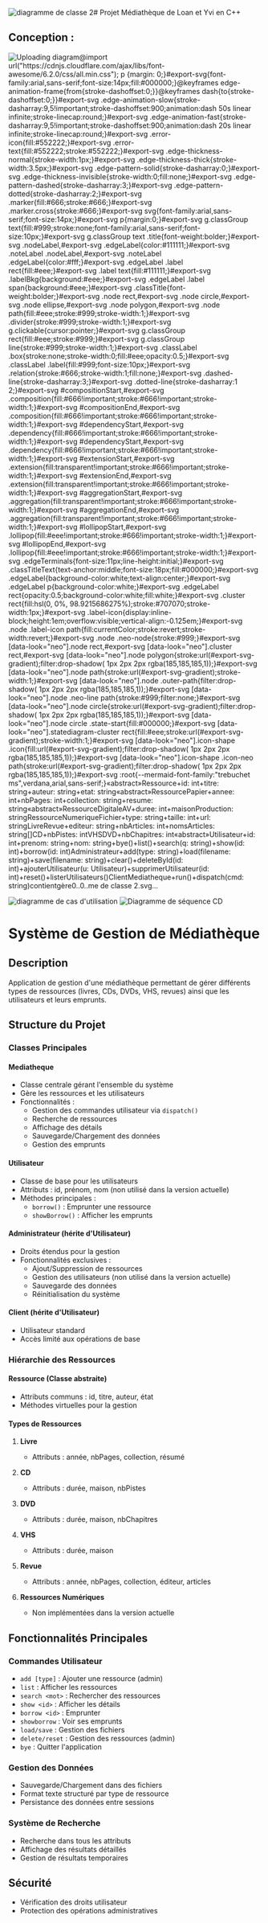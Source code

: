![diagramme de classe 2](https://github.com/user-attachments/assets/90f7888a-d4f0-4d34-b63d-025ed4455b38)# Projet Médiathèque de Loan et Yvi en C++

## Conception :

![Uploading diagram<svg id="export-svg" width="100%" xmlns="http://www.w3.org/2000/svg" class="classDiagram" style="max-width: 1241.5px;" viewBox="4 4 1241.5 1079" role="graphics-document document" aria-roledescription="class"><style xmlns="http://www.w3.org/1999/xhtml">@import url("https://cdnjs.cloudflare.com/ajax/libs/font-awesome/6.2.0/css/all.min.css"); p {margin: 0;}</style><style>#export-svg{font-family:arial,sans-serif;font-size:14px;fill:#000000;}@keyframes edge-animation-frame{from{stroke-dashoffset:0;}}@keyframes dash{to{stroke-dashoffset:0;}}#export-svg .edge-animation-slow{stroke-dasharray:9,5!important;stroke-dashoffset:900;animation:dash 50s linear infinite;stroke-linecap:round;}#export-svg .edge-animation-fast{stroke-dasharray:9,5!important;stroke-dashoffset:900;animation:dash 20s linear infinite;stroke-linecap:round;}#export-svg .error-icon{fill:#552222;}#export-svg .error-text{fill:#552222;stroke:#552222;}#export-svg .edge-thickness-normal{stroke-width:1px;}#export-svg .edge-thickness-thick{stroke-width:3.5px;}#export-svg .edge-pattern-solid{stroke-dasharray:0;}#export-svg .edge-thickness-invisible{stroke-width:0;fill:none;}#export-svg .edge-pattern-dashed{stroke-dasharray:3;}#export-svg .edge-pattern-dotted{stroke-dasharray:2;}#export-svg .marker{fill:#666;stroke:#666;}#export-svg .marker.cross{stroke:#666;}#export-svg svg{font-family:arial,sans-serif;font-size:14px;}#export-svg p{margin:0;}#export-svg g.classGroup text{fill:#999;stroke:none;font-family:arial,sans-serif;font-size:10px;}#export-svg g.classGroup text .title{font-weight:bolder;}#export-svg .nodeLabel,#export-svg .edgeLabel{color:#111111;}#export-svg .noteLabel .nodeLabel,#export-svg .noteLabel .edgeLabel{color:#fff;}#export-svg .edgeLabel .label rect{fill:#eee;}#export-svg .label text{fill:#111111;}#export-svg .labelBkg{background:#eee;}#export-svg .edgeLabel .label span{background:#eee;}#export-svg .classTitle{font-weight:bolder;}#export-svg .node rect,#export-svg .node circle,#export-svg .node ellipse,#export-svg .node polygon,#export-svg .node path{fill:#eee;stroke:#999;stroke-width:1;}#export-svg .divider{stroke:#999;stroke-width:1;}#export-svg g.clickable{cursor:pointer;}#export-svg g.classGroup rect{fill:#eee;stroke:#999;}#export-svg g.classGroup line{stroke:#999;stroke-width:1;}#export-svg .classLabel .box{stroke:none;stroke-width:0;fill:#eee;opacity:0.5;}#export-svg .classLabel .label{fill:#999;font-size:10px;}#export-svg .relation{stroke:#666;stroke-width:1;fill:none;}#export-svg .dashed-line{stroke-dasharray:3;}#export-svg .dotted-line{stroke-dasharray:1 2;}#export-svg #compositionStart,#export-svg .composition{fill:#666!important;stroke:#666!important;stroke-width:1;}#export-svg #compositionEnd,#export-svg .composition{fill:#666!important;stroke:#666!important;stroke-width:1;}#export-svg #dependencyStart,#export-svg .dependency{fill:#666!important;stroke:#666!important;stroke-width:1;}#export-svg #dependencyStart,#export-svg .dependency{fill:#666!important;stroke:#666!important;stroke-width:1;}#export-svg #extensionStart,#export-svg .extension{fill:transparent!important;stroke:#666!important;stroke-width:1;}#export-svg #extensionEnd,#export-svg .extension{fill:transparent!important;stroke:#666!important;stroke-width:1;}#export-svg #aggregationStart,#export-svg .aggregation{fill:transparent!important;stroke:#666!important;stroke-width:1;}#export-svg #aggregationEnd,#export-svg .aggregation{fill:transparent!important;stroke:#666!important;stroke-width:1;}#export-svg #lollipopStart,#export-svg .lollipop{fill:#eee!important;stroke:#666!important;stroke-width:1;}#export-svg #lollipopEnd,#export-svg .lollipop{fill:#eee!important;stroke:#666!important;stroke-width:1;}#export-svg .edgeTerminals{font-size:11px;line-height:initial;}#export-svg .classTitleText{text-anchor:middle;font-size:18px;fill:#000000;}#export-svg .edgeLabel{background-color:white;text-align:center;}#export-svg .edgeLabel p{background-color:white;}#export-svg .edgeLabel rect{opacity:0.5;background-color:white;fill:white;}#export-svg .cluster rect{fill:hsl(0, 0%, 98.9215686275%);stroke:#707070;stroke-width:1px;}#export-svg .label-icon{display:inline-block;height:1em;overflow:visible;vertical-align:-0.125em;}#export-svg .node .label-icon path{fill:currentColor;stroke:revert;stroke-width:revert;}#export-svg .node .neo-node{stroke:#999;}#export-svg [data-look="neo"].node rect,#export-svg [data-look="neo"].cluster rect,#export-svg [data-look="neo"].node polygon{stroke:url(#export-svg-gradient);filter:drop-shadow( 1px 2px 2px rgba(185,185,185,1));}#export-svg [data-look="neo"].node path{stroke:url(#export-svg-gradient);stroke-width:1;}#export-svg [data-look="neo"].node .outer-path{filter:drop-shadow( 1px 2px 2px rgba(185,185,185,1));}#export-svg [data-look="neo"].node .neo-line path{stroke:#999;filter:none;}#export-svg [data-look="neo"].node circle{stroke:url(#export-svg-gradient);filter:drop-shadow( 1px 2px 2px rgba(185,185,185,1));}#export-svg [data-look="neo"].node circle .state-start{fill:#000000;}#export-svg [data-look="neo"].statediagram-cluster rect{fill:#eee;stroke:url(#export-svg-gradient);stroke-width:1;}#export-svg [data-look="neo"].icon-shape .icon{fill:url(#export-svg-gradient);filter:drop-shadow( 1px 2px 2px rgba(185,185,185,1));}#export-svg [data-look="neo"].icon-shape .icon-neo path{stroke:url(#export-svg-gradient);filter:drop-shadow( 1px 2px 2px rgba(185,185,185,1));}#export-svg :root{--mermaid-font-family:"trebuchet ms",verdana,arial,sans-serif;}</style><g><defs><marker id="export-svg_class-aggregationStart" class="marker aggregation class" refX="18" refY="7" markerWidth="190" markerHeight="240" orient="auto"><path d="M 18,7 L9,13 L1,7 L9,1 Z"/></marker></defs><defs><marker id="export-svg_class-aggregationEnd" class="marker aggregation class" refX="1" refY="7" markerWidth="20" markerHeight="28" orient="auto"><path d="M 18,7 L9,13 L1,7 L9,1 Z"/></marker></defs><defs><marker id="export-svg_class-aggregationStart-margin" class="marker aggregation class" refX="15" refY="7" markerWidth="190" markerHeight="240" orient="auto" markerUnits="userSpaceOnUse"><path d="M 18,7 L9,13 L1,7 L9,1 Z" style="stroke-width: 2;"/></marker></defs><defs><marker id="export-svg_class-aggregationEnd-margin" class="marker aggregation class" refX="1" refY="7" markerWidth="20" markerHeight="28" orient="auto" markerUnits="userSpaceOnUse"><path d="M 18,7 L9,13 L1,7 L9,1 Z" style="stroke-width: 2;"/></marker></defs><defs><marker id="export-svg_class-extensionStart" class="marker extension class" refX="17.5" refY="7" markerWidth="190" markerHeight="240" orient="auto" markerUnits="userSpaceOnUse"><path d="M 1,7 L18,13 V 1 Z"/></marker></defs><defs><marker id="export-svg_class-extensionEnd" class="marker extension class" refX="1" refY="7" markerWidth="20" markerHeight="28" orient="auto"><path d="M 1,1 V 13 L18,7 Z"/></marker></defs><marker id="export-svg_class-extensionStart-margin" class="marker extension class" refX="18" refY="7" markerWidth="20" markerHeight="28" orient="auto" markerUnits="userSpaceOnUse" viewBox="0 0 20 14"><polygon points="10,7 18,13 18,1" style="stroke-width: 2; stroke-dasharray: 0;"/></marker><defs><marker id="export-svg_class-extensionEnd-margin" class="marker extension class" refX="9" refY="7" markerWidth="20" markerHeight="28" orient="auto" markerUnits="userSpaceOnUse" viewBox="0 0 20 14"><polygon points="10,1 10,13 18,7" style="stroke-width: 2; stroke-dasharray: 0;"/></marker></defs><defs><marker id="export-svg_class-compositionStart" class="marker composition class" refX="18" refY="7" markerWidth="190" markerHeight="240" orient="auto"><path d="M 18,7 L9,13 L1,7 L9,1 Z"/></marker></defs><defs><marker id="export-svg_class-compositionEnd" class="marker composition class" refX="1" refY="7" markerWidth="20" markerHeight="28" orient="auto"><path d="M 18,7 L9,13 L1,7 L9,1 Z"/></marker></defs><defs><marker id="export-svg_class-compositionStart-margin" class="marker composition class" refX="15" refY="7" markerWidth="190" markerHeight="240" orient="auto" markerUnits="userSpaceOnUse"><path viewBox="0 0 15 15" d="M 18,7 L9,13 L1,7 L9,1 Z" style="stroke-width: 0;"/></marker></defs><defs><marker id="export-svg_class-compositionEnd-margin" class="marker composition class" refX="3.5" refY="7" markerWidth="20" markerHeight="28" orient="auto" markerUnits="userSpaceOnUse"><path d="M 18,7 L9,13 L1,7 L9,1 Z" style="stroke-width: 0;"/></marker></defs><defs><marker id="export-svg_class-dependencyStart" class="marker dependency class" refX="6" refY="7" markerWidth="190" markerHeight="240" orient="auto"><path d="M 5,7 L9,13 L1,7 L9,1 Z"/></marker></defs><defs><marker id="export-svg_class-dependencyEnd" class="marker dependency class" refX="13" refY="7" markerWidth="20" markerHeight="28" orient="auto"><path d="M 18,7 L9,13 L14,7 L9,1 Z"/></marker></defs><defs><marker id="export-svg_class-dependencyStart-margin" class="marker dependency class" refX="4" refY="7" markerWidth="190" markerHeight="240" orient="auto" markerUnits="userSpaceOnUse"><path d="M 5,7 L9,13 L1,7 L9,1 Z" style="stroke-width: 0;"/></marker></defs><defs><marker id="export-svg_class-dependencyEnd-margin" class="marker dependency class" refX="16" refY="7" markerWidth="20" markerHeight="28" orient="auto" markerUnits="userSpaceOnUse"><path d="M 18,7 L9,13 L14,7 L9,1 Z" style="stroke-width: 0;"/></marker></defs><defs><marker id="export-svg_class-lollipopStart" class="marker lollipop class" refX="13" refY="7" markerWidth="190" markerHeight="240" orient="auto"><circle fill="transparent" cx="7" cy="7" r="6"/></marker></defs><defs><marker id="export-svg_class-lollipopEnd" class="marker lollipop class" refX="1" refY="7" markerWidth="190" markerHeight="240" orient="auto"><circle fill="transparent" cx="7" cy="7" r="6"/></marker></defs><defs><marker id="export-svg_class-lollipopStart-margin" class="marker lollipop class" refX="13" refY="7" markerWidth="190" markerHeight="240" orient="auto" markerUnits="userSpaceOnUse"><circle fill="transparent" cx="7" cy="7" r="6" stroke-width="2"/></marker></defs><defs><marker id="export-svg_class-lollipopEnd-margin" class="marker lollipop class" refX="1" refY="7" markerWidth="190" markerHeight="240" orient="auto" markerUnits="userSpaceOnUse"><circle fill="transparent" cx="7" cy="7" r="6" stroke-width="2"/></marker></defs></g><defs><filter id="drop-shadow" height="130%" width="130%"><feDropShadow dx="4" dy="4" stdDeviation="0" flood-opacity="0.06" flood-color="#000000"/></filter></defs><defs><filter id="drop-shadow-small" height="150%" width="150%"><feDropShadow dx="2" dy="2" stdDeviation="0" flood-opacity="0.06" flood-color="#000000"/></filter></defs><linearGradient id="export-svg-gradient" gradientUnits="objectBoundingBox" x1="0%" y1="0%" x2="100%" y2="0%"><stop offset="0%" stop-color="hsl(0, 0%, 83.3333333333%)" stop-opacity="1"/><stop offset="100%" stop-color="hsl(0, 0%, 88.9215686275%)" stop-opacity="1"/></linearGradient><g class="subgraphs"/><g class="nodes"><g class="node default" id="classId-Ressource-4249" data-id="Ressource" data-node="true" data-et="node" data-look="neo" transform="translate(141.966796875, 406)"><g class="basic label-container outer-path"><path d="M-73.67578125 -99 L73.67578125 -99 L73.67578125 99 L-73.67578125 99" stroke="none" stroke-width="0" fill="#eee" style=""/><path d="M-73.67578125 -99 C-17.197251718299242 -99, 39.281277813401516 -99, 73.67578125 -99 M-73.67578125 -99 C-42.74568529834717 -99, -11.815589346694345 -99, 73.67578125 -99 M73.67578125 -99 C73.67578125 -51.614236260558705, 73.67578125 -4.228472521117411, 73.67578125 99 M73.67578125 -99 C73.67578125 -31.120492101425597, 73.67578125 36.759015797148805, 73.67578125 99 M73.67578125 99 C16.06639288903807 99, -41.54299547192386 99, -73.67578125 99 M73.67578125 99 C17.18962960735677 99, -39.29652203528646 99, -73.67578125 99 M-73.67578125 99 C-73.67578125 34.50487241107572, -73.67578125 -29.990255177848553, -73.67578125 -99 M-73.67578125 99 C-73.67578125 37.5449017274763, -73.67578125 -23.9101965450474, -73.67578125 -99" stroke="#999" stroke-width="1.3" fill="none" style=""/></g><g class="annotation-group text" transform="translate(-32.6875, -75)"><g class="label" style="" transform="translate(0,-10.5)"><foreignObject width="65.375" height="21"><div style="display: table-cell; white-space: normal; line-height: 1.5; max-width: 137px; text-align: center;" xmlns="http://www.w3.org/1999/xhtml"><span class="nodeLabel markdown-node-label" style=""><p>«abstract»</p></span></div></foreignObject></g></g><g class="label-group text" transform="translate(-33.4609375, -54)"><g class="label" style="font-weight: bolder" transform="translate(0,-10.5)"><foreignObject width="66.921875" height="21"><div style="display: table-cell; white-space: normal; line-height: 1.5; max-width: 130px; text-align: center;" xmlns="http://www.w3.org/1999/xhtml"><span class="nodeLabel markdown-node-label" style=""><p>Ressource</p></span></div></foreignObject></g></g><g class="members-group text" transform="translate(-61.67578125, -9)"><g class="label" style="" transform="translate(0,-10.5)"><foreignObject width="41.640625" height="21"><div style="display: table-cell; white-space: normal; line-height: 1.5; max-width: 118px; text-align: center;" xmlns="http://www.w3.org/1999/xhtml"><span class="nodeLabel markdown-node-label" style=""><p>+id: int</p></span></div></foreignObject></g><g class="label" style="" transform="translate(0,10.5)"><foreignObject width="73.53125" height="21"><div style="display: table-cell; white-space: normal; line-height: 1.5; max-width: 166px; text-align: center;" xmlns="http://www.w3.org/1999/xhtml"><span class="nodeLabel markdown-node-label" style=""><p>+titre: string</p></span></div></foreignObject></g><g class="label" style="" transform="translate(0,31.5)"><foreignObject width="89.890625" height="21"><div style="display: table-cell; white-space: normal; line-height: 1.5; max-width: 182px; text-align: center;" xmlns="http://www.w3.org/1999/xhtml"><span class="nodeLabel markdown-node-label" style=""><p>+auteur: string</p></span></div></foreignObject></g><g class="label" style="" transform="translate(0,52.5)"><foreignObject width="73.546875" height="21"><div style="display: table-cell; white-space: normal; line-height: 1.5; max-width: 163px; text-align: center;" xmlns="http://www.w3.org/1999/xhtml"><span class="nodeLabel markdown-node-label" style=""><p>+etat: string</p></span></div></foreignObject></g></g><g class="methods-group text" transform="translate(-61.67578125, 99)"/><g class="divider" style=""><path d="M-73.67578125 -33 C-31.435636976489008 -32.99971333765617, 10.804507297021985 -32.999426675312336, 73.67578125 -32.999 M-73.67578125 -33 C-15.691874331936376 -32.99960649275831, 42.29203258612725 -32.99921298551662, 73.67578125 -32.999" stroke="#999" stroke-width="1.3" fill="none" style=""/></g><g class="divider" style=""><path d="M-73.67578125 75 C-15.718456552979816 75.0003933268417, 42.23886814404037 75.00078665368339, 73.67578125 75.001 M-73.67578125 75 C-38.093966195002125 75.0002414756549, -2.5121511400042493 75.0004829513098, 73.67578125 75.001" stroke="#999" stroke-width="1.3" fill="none" style=""/></g></g><g class="node default" id="classId-RessourcePapier-4250" data-id="RessourcePapier" data-node="true" data-et="node" data-look="neo" transform="translate(105.12890625, 737.5)"><g class="basic label-container outer-path"><path d="M-93.12890625 -99 L93.12890625 -99 L93.12890625 99 L-93.12890625 99" stroke="none" stroke-width="0" fill="#eee" style=""/><path d="M-93.12890625 -99 C-20.56667788490452 -99, 51.99555048019096 -99, 93.12890625 -99 M-93.12890625 -99 C-23.357506028668737 -99, 46.413894192662525 -99, 93.12890625 -99 M93.12890625 -99 C93.12890625 -50.46472030230016, 93.12890625 -1.929440604600316, 93.12890625 99 M93.12890625 -99 C93.12890625 -57.46442111862949, 93.12890625 -15.928842237258976, 93.12890625 99 M93.12890625 99 C28.793832327129337 99, -35.541241595741326 99, -93.12890625 99 M93.12890625 99 C47.00042427447918 99, 0.8719422989583592 99, -93.12890625 99 M-93.12890625 99 C-93.12890625 43.014447899438395, -93.12890625 -12.971104201123211, -93.12890625 -99 M-93.12890625 99 C-93.12890625 50.435954434116496, -93.12890625 1.8719088682329925, -93.12890625 -99" stroke="#999" stroke-width="1.3" fill="none" style=""/></g><g class="annotation-group text" transform="translate(-32.6875, -75)"><g class="label" style="" transform="translate(0,-10.5)"><foreignObject width="65.375" height="21"><div style="display: table-cell; white-space: normal; line-height: 1.5; max-width: 137px; text-align: center;" xmlns="http://www.w3.org/1999/xhtml"><span class="nodeLabel markdown-node-label" style=""><p>«abstract»</p></span></div></foreignObject></g></g><g class="label-group text" transform="translate(-53.6953125, -54)"><g class="label" style="font-weight: bolder" transform="translate(0,-10.5)"><foreignObject width="107.390625" height="21"><div style="display: table-cell; white-space: normal; line-height: 1.5; max-width: 181px; text-align: center;" xmlns="http://www.w3.org/1999/xhtml"><span class="nodeLabel markdown-node-label" style=""><p>RessourcePapier</p></span></div></foreignObject></g></g><g class="members-group text" transform="translate(-81.12890625, -9)"><g class="label" style="" transform="translate(0,-10.5)"><foreignObject width="69.671875" height="21"><div style="display: table-cell; white-space: normal; line-height: 1.5; max-width: 150px; text-align: center;" xmlns="http://www.w3.org/1999/xhtml"><span class="nodeLabel markdown-node-label" style=""><p>+annee: int</p></span></div></foreignObject></g><g class="label" style="" transform="translate(0,10.5)"><foreignObject width="86.015625" height="21"><div style="display: table-cell; white-space: normal; line-height: 1.5; max-width: 168px; text-align: center;" xmlns="http://www.w3.org/1999/xhtml"><span class="nodeLabel markdown-node-label" style=""><p>+nbPages: int</p></span></div></foreignObject></g><g class="label" style="" transform="translate(0,31.5)"><foreignObject width="108.5625" height="21"><div style="display: table-cell; white-space: normal; line-height: 1.5; max-width: 207px; text-align: center;" xmlns="http://www.w3.org/1999/xhtml"><span class="nodeLabel markdown-node-label" style=""><p>+collection: string</p></span></div></foreignObject></g><g class="label" style="" transform="translate(0,52.5)"><foreignObject width="96.875" height="21"><div style="display: table-cell; white-space: normal; line-height: 1.5; max-width: 187px; text-align: center;" xmlns="http://www.w3.org/1999/xhtml"><span class="nodeLabel markdown-node-label" style=""><p>+resume: string</p></span></div></foreignObject></g></g><g class="methods-group text" transform="translate(-81.12890625, 99)"/><g class="divider" style=""><path d="M-93.12890625 -33 C-30.14971435623452 -32.99966187087109, 32.82947753753096 -32.999323741742174, 93.12890625 -32.999 M-93.12890625 -33 C-27.29760035606951 -32.99964655814964, 38.53370553786098 -32.999293116299285, 93.12890625 -32.999" stroke="#999" stroke-width="1.3" fill="none" style=""/></g><g class="divider" style=""><path d="M-93.12890625 75 C-44.767679411602835 75.00025964670255, 3.5935474267943306 75.00051929340509, 93.12890625 75.001 M-93.12890625 75 C-38.775384406847834 75.00029181874905, 15.578137436304331 75.00058363749808, 93.12890625 75.001" stroke="#999" stroke-width="1.3" fill="none" style=""/></g></g><g class="node default" id="classId-RessourceDigitaleAV-4251" data-id="RessourceDigitaleAV" data-node="true" data-et="node" data-look="neo" transform="translate(475.859375, 755.5)"><g class="basic label-container outer-path"><path d="M-125.9453125 -78 L125.9453125 -78 L125.9453125 78 L-125.9453125 78" stroke="none" stroke-width="0" fill="#eee" style=""/><path d="M-125.9453125 -78 C-74.82678291592453 -78, -23.708253331849065 -78, 125.9453125 -78 M-125.9453125 -78 C-74.27548055831107 -78, -22.605648616622148 -78, 125.9453125 -78 M125.9453125 -78 C125.9453125 -37.16959867121424, 125.9453125 3.660802657571523, 125.9453125 78 M125.9453125 -78 C125.9453125 -24.736734302270747, 125.9453125 28.526531395458505, 125.9453125 78 M125.9453125 78 C72.16807058457908 78, 18.390828669158182 78, -125.9453125 78 M125.9453125 78 C34.720301831675 78, -56.504708836649996 78, -125.9453125 78 M-125.9453125 78 C-125.9453125 43.29109190111553, -125.9453125 8.582183802231057, -125.9453125 -78 M-125.9453125 78 C-125.9453125 26.519606833547726, -125.9453125 -24.960786332904547, -125.9453125 -78" stroke="#999" stroke-width="1.3" fill="none" style=""/></g><g class="annotation-group text" transform="translate(-32.6875, -54)"><g class="label" style="" transform="translate(0,-10.5)"><foreignObject width="65.375" height="21"><div style="display: table-cell; white-space: normal; line-height: 1.5; max-width: 137px; text-align: center;" xmlns="http://www.w3.org/1999/xhtml"><span class="nodeLabel markdown-node-label" style=""><p>«abstract»</p></span></div></foreignObject></g></g><g class="label-group text" transform="translate(-65.625, -33)"><g class="label" style="font-weight: bolder" transform="translate(0,-10.5)"><foreignObject width="131.25" height="21"><div style="display: table-cell; white-space: normal; line-height: 1.5; max-width: 215px; text-align: center;" xmlns="http://www.w3.org/1999/xhtml"><span class="nodeLabel markdown-node-label" style=""><p>RessourceDigitaleAV</p></span></div></foreignObject></g></g><g class="members-group text" transform="translate(-113.9453125, 12)"><g class="label" style="" transform="translate(0,-10.5)"><foreignObject width="66.5625" height="21"><div style="display: table-cell; white-space: normal; line-height: 1.5; max-width: 148px; text-align: center;" xmlns="http://www.w3.org/1999/xhtml"><span class="nodeLabel markdown-node-label" style=""><p>+duree: int</p></span></div></foreignObject></g><g class="label" style="" transform="translate(0,10.5)"><foreignObject width="162.265625" height="21"><div style="display: table-cell; white-space: normal; line-height: 1.5; max-width: 271px; text-align: center;" xmlns="http://www.w3.org/1999/xhtml"><span class="nodeLabel markdown-node-label" style=""><p>+maisonProduction: string</p></span></div></foreignObject></g></g><g class="methods-group text" transform="translate(-113.9453125, 78)"/><g class="divider" style=""><path d="M-125.9453125 -12 C-63.229748622396194 -11.999751020650818, -0.514184744792388 -11.999502041301636, 125.9453125 -11.999 M-125.9453125 -12 C-44.66491798954483 -11.999677318699295, 36.615476520910335 -11.99935463739859, 125.9453125 -11.999" stroke="#999" stroke-width="1.3" fill="none" style=""/></g><g class="divider" style=""><path d="M-125.9453125 54 C-58.270817729735526 54.00026866619101, 9.403677040528947 54.000537332382024, 125.9453125 54.001 M-125.9453125 54 C-72.743662033796 54.0002112093313, -19.542011567592013 54.000422418662595, 125.9453125 54.001" stroke="#999" stroke-width="1.3" fill="none" style=""/></g></g><g class="node default" id="classId-RessourceNumeriqueFichier-4252" data-id="RessourceNumeriqueFichier" data-node="true" data-et="node" data-look="neo" transform="translate(737.5078125, 656.5)"><g class="basic label-container outer-path"><path d="M-100.703125 -78 L100.703125 -78 L100.703125 78 L-100.703125 78" stroke="none" stroke-width="0" fill="#eee" style=""/><path d="M-100.703125 -78 C-30.2551236637116 -78, 40.1928776725768 -78, 100.703125 -78 M-100.703125 -78 C-49.801221421866856 -78, 1.1006821562662878 -78, 100.703125 -78 M100.703125 -78 C100.703125 -29.201285562195977, 100.703125 19.597428875608045, 100.703125 78 M100.703125 -78 C100.703125 -17.985999838381282, 100.703125 42.028000323237436, 100.703125 78 M100.703125 78 C30.651915200510103 78, -39.39929459897979 78, -100.703125 78 M100.703125 78 C27.6582803140178 78, -45.3865643719644 78, -100.703125 78 M-100.703125 78 C-100.703125 20.139167872278094, -100.703125 -37.72166425544381, -100.703125 -78 M-100.703125 78 C-100.703125 33.1784567459548, -100.703125 -11.643086508090406, -100.703125 -78" stroke="#999" stroke-width="1.3" fill="none" style=""/></g><g class="annotation-group text" transform="translate(0, -54)"/><g class="label-group text" transform="translate(-88.703125, -54)"><g class="label" style="font-weight: bolder" transform="translate(0,-10.5)"><foreignObject width="177.40625" height="21"><div style="display: table-cell; white-space: normal; line-height: 1.5; max-width: 270px; text-align: center;" xmlns="http://www.w3.org/1999/xhtml"><span class="nodeLabel markdown-node-label" style=""><p>RessourceNumeriqueFichier</p></span></div></foreignObject></g></g><g class="members-group text" transform="translate(-88.703125, -9)"><g class="label" style="" transform="translate(0,-10.5)"><foreignObject width="76.65625" height="21"><div style="display: table-cell; white-space: normal; line-height: 1.5; max-width: 165px; text-align: center;" xmlns="http://www.w3.org/1999/xhtml"><span class="nodeLabel markdown-node-label" style=""><p>+type: string</p></span></div></foreignObject></g><g class="label" style="" transform="translate(0,10.5)"><foreignObject width="59.546875" height="21"><div style="display: table-cell; white-space: normal; line-height: 1.5; max-width: 146px; text-align: center;" xmlns="http://www.w3.org/1999/xhtml"><span class="nodeLabel markdown-node-label" style=""><p>+taille: int</p></span></div></foreignObject></g><g class="label" style="" transform="translate(0,31.5)"><foreignObject width="65.75" height="21"><div style="display: table-cell; white-space: normal; line-height: 1.5; max-width: 151px; text-align: center;" xmlns="http://www.w3.org/1999/xhtml"><span class="nodeLabel markdown-node-label" style=""><p>+url: string</p></span></div></foreignObject></g></g><g class="methods-group text" transform="translate(-88.703125, 78)"/><g class="divider" style=""><path d="M-100.703125 -33 C-45.64524720761429 -32.999726632724695, 9.41263058477142 -32.99945326544939, 100.703125 -32.999 M-100.703125 -33 C-34.4767922028301 -32.99967118034918, 31.749540594339805 -32.99934236069837, 100.703125 -32.999" stroke="#999" stroke-width="1.3" fill="none" style=""/></g><g class="divider" style=""><path d="M-100.703125 54 C-46.370197971835495 54.00026976783008, 7.96272905632901 54.00053953566017, 100.703125 54.001 M-100.703125 54 C-32.32887230972682 54.000339484264714, 36.04538038054636 54.00067896852943, 100.703125 54.001" stroke="#999" stroke-width="1.3" fill="none" style=""/></g></g><g class="node default" id="classId-Livre-4253" data-id="Livre" data-node="true" data-et="node" data-look="neo" transform="translate(74.0859375, 959.5)"><g class="basic label-container outer-path"><path d="M-27.1796875 -40.5 L27.1796875 -40.5 L27.1796875 40.5 L-27.1796875 40.5" stroke="none" stroke-width="0" fill="#eee" style=""/><path d="M-27.1796875 -40.5 C-9.296624369174967 -40.5, 8.586438761650065 -40.5, 27.1796875 -40.5 M-27.1796875 -40.5 C-7.792992923669132 -40.5, 11.593701652661736 -40.5, 27.1796875 -40.5 M27.1796875 -40.5 C27.1796875 -19.33381857312546, 27.1796875 1.832362853749082, 27.1796875 40.5 M27.1796875 -40.5 C27.1796875 -16.529135088131355, 27.1796875 7.44172982373729, 27.1796875 40.5 M27.1796875 40.5 C15.216366830971861 40.5, 3.253046161943722 40.5, -27.1796875 40.5 M27.1796875 40.5 C15.348856203983217 40.5, 3.518024907966435 40.5, -27.1796875 40.5 M-27.1796875 40.5 C-27.1796875 16.786331601361724, -27.1796875 -6.927336797276553, -27.1796875 -40.5 M-27.1796875 40.5 C-27.1796875 11.962099435049215, -27.1796875 -16.57580112990157, -27.1796875 -40.5" stroke="#999" stroke-width="1.3" fill="none" style=""/></g><g class="annotation-group text" transform="translate(0, -16.5)"/><g class="label-group text" transform="translate(-15.1796875, -16.5)"><g class="label" style="font-weight: bolder" transform="translate(0,-10.5)"><foreignObject width="30.359375" height="21"><div style="display: table-cell; white-space: normal; line-height: 1.5; max-width: 90px; text-align: center;" xmlns="http://www.w3.org/1999/xhtml"><span class="nodeLabel markdown-node-label" style=""><p>Livre</p></span></div></foreignObject></g></g><g class="members-group text" transform="translate(-15.1796875, 28.5)"/><g class="methods-group text" transform="translate(-15.1796875, 46.5)"/><g class="divider" style=""><path d="M-27.1796875 4.5 C-7.061506591519905 4.500370095883341, 13.05667431696019 4.500740191766682, 27.1796875 4.501 M-27.1796875 4.5 C-8.370278650184613 4.500346019593673, 10.439130199630775 4.500692039187346, 27.1796875 4.501" stroke="#999" stroke-width="1.3" fill="none" style=""/></g><g class="divider" style=""><path d="M-27.1796875 22.5 C-7.563378705072935 22.500360863398356, 12.05293008985413 22.50072172679671, 27.1796875 22.501 M-27.1796875 22.5 C-8.89876465557764 22.500336297517116, 9.38215818884472 22.50067259503423, 27.1796875 22.501" stroke="#999" stroke-width="1.3" fill="none" style=""/></g></g><g class="node default" id="classId-Revue-4254" data-id="Revue" data-node="true" data-et="node" data-look="neo" transform="translate(227.4375, 997)"><g class="basic label-container outer-path"><path d="M-91.171875 -78 L91.171875 -78 L91.171875 78 L-91.171875 78" stroke="none" stroke-width="0" fill="#eee" style=""/><path d="M-91.171875 -78 C-42.69270767220494 -78, 5.7864596555901215 -78, 91.171875 -78 M-91.171875 -78 C-42.53367018829238 -78, 6.104534623415233 -78, 91.171875 -78 M91.171875 -78 C91.171875 -46.29333855346284, 91.171875 -14.586677106925677, 91.171875 78 M91.171875 -78 C91.171875 -26.708346548770663, 91.171875 24.583306902458673, 91.171875 78 M91.171875 78 C32.1171945007061 78, -26.937485998587803 78, -91.171875 78 M91.171875 78 C31.57446896239034 78, -28.022937075219318 78, -91.171875 78 M-91.171875 78 C-91.171875 24.828139576293758, -91.171875 -28.343720847412484, -91.171875 -78 M-91.171875 78 C-91.171875 23.1709817578856, -91.171875 -31.658036484228802, -91.171875 -78" stroke="#999" stroke-width="1.3" fill="none" style=""/></g><g class="annotation-group text" transform="translate(0, -54)"/><g class="label-group text" transform="translate(-20.234375, -54)"><g class="label" style="font-weight: bolder" transform="translate(0,-10.5)"><foreignObject width="40.46875" height="21"><div style="display: table-cell; white-space: normal; line-height: 1.5; max-width: 98px; text-align: center;" xmlns="http://www.w3.org/1999/xhtml"><span class="nodeLabel markdown-node-label" style=""><p>Revue</p></span></div></foreignObject></g></g><g class="members-group text" transform="translate(-79.171875, -9)"><g class="label" style="" transform="translate(0,-10.5)"><foreignObject width="93" height="21"><div style="display: table-cell; white-space: normal; line-height: 1.5; max-width: 188px; text-align: center;" xmlns="http://www.w3.org/1999/xhtml"><span class="nodeLabel markdown-node-label" style=""><p>+editeur: string</p></span></div></foreignObject></g><g class="label" style="" transform="translate(0,10.5)"><foreignObject width="92.21875" height="21"><div style="display: table-cell; white-space: normal; line-height: 1.5; max-width: 185px; text-align: center;" xmlns="http://www.w3.org/1999/xhtml"><span class="nodeLabel markdown-node-label" style=""><p>+nbArticles: int</p></span></div></foreignObject></g><g class="label" style="" transform="translate(0,31.5)"><foreignObject width="138.109375" height="21"><div style="display: table-cell; white-space: normal; line-height: 1.5; max-width: 247px; text-align: center;" xmlns="http://www.w3.org/1999/xhtml"><span class="nodeLabel markdown-node-label" style=""><p>+nomsArticles: string[]</p></span></div></foreignObject></g></g><g class="methods-group text" transform="translate(-79.171875, 78)"/><g class="divider" style=""><path d="M-91.171875 -33 C-38.76470678734953 -32.999712591365416, 13.642461425300937 -32.99942518273083, 91.171875 -32.999 M-91.171875 -33 C-35.02856224536227 -32.99969210179809, 21.114750509275467 -32.99938420359618, 91.171875 -32.999" stroke="#999" stroke-width="1.3" fill="none" style=""/></g><g class="divider" style=""><path d="M-91.171875 54 C-36.08389012285807 54.00030211062829, 19.004094754283855 54.00060422125658, 91.171875 54.001 M-91.171875 54 C-29.86048933327836 54.000336240675466, 31.450896333443282 54.000672481350925, 91.171875 54.001" stroke="#999" stroke-width="1.3" fill="none" style=""/></g></g><g class="node default" id="classId-CD-4255" data-id="CD" data-node="true" data-et="node" data-look="neo" transform="translate(412.88671875, 976)"><g class="basic label-container outer-path"><path d="M-59.27734375 -57 L59.27734375 -57 L59.27734375 57 L-59.27734375 57" stroke="none" stroke-width="0" fill="#eee" style=""/><path d="M-59.27734375 -57 C-24.83468967806595 -57, 9.607964393868102 -57, 59.27734375 -57 M-59.27734375 -57 C-20.05558252849336 -57, 19.16617869301328 -57, 59.27734375 -57 M59.27734375 -57 C59.27734375 -15.496733512390222, 59.27734375 26.006532975219557, 59.27734375 57 M59.27734375 -57 C59.27734375 -13.424001656947844, 59.27734375 30.15199668610431, 59.27734375 57 M59.27734375 57 C32.18259933255226 57, 5.087854915104508 57, -59.27734375 57 M59.27734375 57 C29.9535037326494 57, 0.6296637152987969 57, -59.27734375 57 M-59.27734375 57 C-59.27734375 21.820388689180085, -59.27734375 -13.35922262163983, -59.27734375 -57 M-59.27734375 57 C-59.27734375 28.072810921982587, -59.27734375 -0.8543781560348265, -59.27734375 -57" stroke="#999" stroke-width="1.3" fill="none" style=""/></g><g class="annotation-group text" transform="translate(0, -33)"/><g class="label-group text" transform="translate(-10.1171875, -33)"><g class="label" style="font-weight: bolder" transform="translate(0,-10.5)"><foreignObject width="20.234375" height="21"><div style="display: table-cell; white-space: normal; line-height: 1.5; max-width: 70px; text-align: center;" xmlns="http://www.w3.org/1999/xhtml"><span class="nodeLabel markdown-node-label" style=""><p>CD</p></span></div></foreignObject></g></g><g class="members-group text" transform="translate(-47.27734375, 12)"><g class="label" style="" transform="translate(0,-10.5)"><foreignObject width="84.4375" height="21"><div style="display: table-cell; white-space: normal; line-height: 1.5; max-width: 172px; text-align: center;" xmlns="http://www.w3.org/1999/xhtml"><span class="nodeLabel markdown-node-label" style=""><p>+nbPistes: int</p></span></div></foreignObject></g></g><g class="methods-group text" transform="translate(-47.27734375, 57)"/><g class="divider" style=""><path d="M-59.27734375 -12 C-16.502216032550074 -11.999639194968841, 26.272911684899853 -11.999278389937682, 59.27734375 -11.999 M-59.27734375 -12 C-33.11686651343107 -11.99977933831392, -6.95638927686214 -11.999558676627839, 59.27734375 -11.999" stroke="#999" stroke-width="1.3" fill="none" style=""/></g><g class="divider" style=""><path d="M-59.27734375 33 C-33.22118279391195 33.00021978178599, -7.1650218378239 33.00043956357197, 59.27734375 33.001 M-59.27734375 33 C-23.13521584289512 33.00030485616949, 13.006912064209757 33.00060971233899, 59.27734375 33.001" stroke="#999" stroke-width="1.3" fill="none" style=""/></g></g><g class="node default" id="classId-VHS-4256" data-id="VHS" data-node="true" data-et="node" data-look="neo" transform="translate(533.5625, 959.5)"><g class="basic label-container outer-path"><path d="M-26.3984375 -40.5 L26.3984375 -40.5 L26.3984375 40.5 L-26.3984375 40.5" stroke="none" stroke-width="0" fill="#eee" style=""/><path d="M-26.3984375 -40.5 C-10.936590347398358 -40.5, 4.525256805203284 -40.5, 26.3984375 -40.5 M-26.3984375 -40.5 C-5.3275025604795765 -40.5, 15.743432379040847 -40.5, 26.3984375 -40.5 M26.3984375 -40.5 C26.3984375 -10.810224624507196, 26.3984375 18.879550750985608, 26.3984375 40.5 M26.3984375 -40.5 C26.3984375 -10.627826763404059, 26.3984375 19.244346473191882, 26.3984375 40.5 M26.3984375 40.5 C5.534149671224881 40.5, -15.330138157550238 40.5, -26.3984375 40.5 M26.3984375 40.5 C6.320771741364052 40.5, -13.756894017271897 40.5, -26.3984375 40.5 M-26.3984375 40.5 C-26.3984375 9.38373555438065, -26.3984375 -21.7325288912387, -26.3984375 -40.5 M-26.3984375 40.5 C-26.3984375 12.292032276587374, -26.3984375 -15.915935446825252, -26.3984375 -40.5" stroke="#999" stroke-width="1.3" fill="none" style=""/></g><g class="annotation-group text" transform="translate(0, -16.5)"/><g class="label-group text" transform="translate(-14.3984375, -16.5)"><g class="label" style="font-weight: bolder" transform="translate(0,-10.5)"><foreignObject width="28.796875" height="21"><div style="display: table-cell; white-space: normal; line-height: 1.5; max-width: 80px; text-align: center;" xmlns="http://www.w3.org/1999/xhtml"><span class="nodeLabel markdown-node-label" style=""><p>VHS</p></span></div></foreignObject></g></g><g class="members-group text" transform="translate(-14.3984375, 28.5)"/><g class="methods-group text" transform="translate(-14.3984375, 46.5)"/><g class="divider" style=""><path d="M-26.3984375 4.5 C-8.580860935110593 4.500337474075216, 9.236715629778814 4.500674948150431, 26.3984375 4.501 M-26.3984375 4.5 C-8.550281319415102 4.500338053268884, 9.297874861169795 4.500676106537767, 26.3984375 4.501" stroke="#999" stroke-width="1.3" fill="none" style=""/></g><g class="divider" style=""><path d="M-26.3984375 22.5 C-8.204274101885161 22.50034460682376, 9.989889296229677 22.50068921364752, 26.3984375 22.501 M-26.3984375 22.5 C-9.270665112564611 22.500324408828885, 7.857107274870778 22.500648817657765, 26.3984375 22.501" stroke="#999" stroke-width="1.3" fill="none" style=""/></g></g><g class="node default" id="classId-DVD-4257" data-id="DVD" data-node="true" data-et="node" data-look="neo" transform="translate(667.46875, 976)"><g class="basic label-container outer-path"><path d="M-72.5078125 -57 L72.5078125 -57 L72.5078125 57 L-72.5078125 57" stroke="none" stroke-width="0" fill="#eee" style=""/><path d="M-72.5078125 -57 C-24.36052572007769 -57, 23.786761059844622 -57, 72.5078125 -57 M-72.5078125 -57 C-30.309348858774086 -57, 11.889114782451827 -57, 72.5078125 -57 M72.5078125 -57 C72.5078125 -26.869396046413833, 72.5078125 3.2612079071723343, 72.5078125 57 M72.5078125 -57 C72.5078125 -19.8075703368891, 72.5078125 17.3848593262218, 72.5078125 57 M72.5078125 57 C22.930901293292898 57, -26.646009913414204 57, -72.5078125 57 M72.5078125 57 C21.47297311130766 57, -29.56186627738468 57, -72.5078125 57 M-72.5078125 57 C-72.5078125 18.4348243075086, -72.5078125 -20.130351384982802, -72.5078125 -57 M-72.5078125 57 C-72.5078125 23.42634276117564, -72.5078125 -10.14731447764872, -72.5078125 -57" stroke="#999" stroke-width="1.3" fill="none" style=""/></g><g class="annotation-group text" transform="translate(0, -33)"/><g class="label-group text" transform="translate(-14.78125, -33)"><g class="label" style="font-weight: bolder" transform="translate(0,-10.5)"><foreignObject width="29.5625" height="21"><div style="display: table-cell; white-space: normal; line-height: 1.5; max-width: 81px; text-align: center;" xmlns="http://www.w3.org/1999/xhtml"><span class="nodeLabel markdown-node-label" style=""><p>DVD</p></span></div></foreignObject></g></g><g class="members-group text" transform="translate(-60.5078125, 12)"><g class="label" style="" transform="translate(0,-10.5)"><foreignObject width="106.234375" height="21"><div style="display: table-cell; white-space: normal; line-height: 1.5; max-width: 199px; text-align: center;" xmlns="http://www.w3.org/1999/xhtml"><span class="nodeLabel markdown-node-label" style=""><p>+nbChapitres: int</p></span></div></foreignObject></g></g><g class="methods-group text" transform="translate(-60.5078125, 57)"/><g class="divider" style=""><path d="M-72.5078125 -12 C-38.17769729400223 -11.999763266094906, -3.847582088004458 -11.999526532189812, 72.5078125 -11.999 M-72.5078125 -12 C-22.506582236132182 -11.99965520108427, 27.494648027735636 -11.999310402168542, 72.5078125 -11.999" stroke="#999" stroke-width="1.3" fill="none" style=""/></g><g class="divider" style=""><path d="M-72.5078125 33 C-33.10861925701874 33.00027168929722, 6.290573985962524 33.00054337859445, 72.5078125 33.001 M-72.5078125 33 C-23.22347343272589 33.00033985537122, 26.06086563454822 33.00067971074244, 72.5078125 33.001" stroke="#999" stroke-width="1.3" fill="none" style=""/></g></g><g class="node default" id="classId-Utilisateur-4258" data-id="Utilisateur" data-node="true" data-et="node" data-look="neo" transform="translate(1035.6263020833335, 385)"><g class="basic label-container outer-path"><path d="M-83.0078125 -141 L83.0078125 -141 L83.0078125 141 L-83.0078125 141" stroke="none" stroke-width="0" fill="#eee" style=""/><path d="M-83.0078125 -141 C-33.968718764274854 -141, 15.070374971450292 -141, 83.0078125 -141 M-83.0078125 -141 C-42.139804896861186 -141, -1.271797293722372 -141, 83.0078125 -141 M83.0078125 -141 C83.0078125 -64.46255492327977, 83.0078125 12.074890153440464, 83.0078125 141 M83.0078125 -141 C83.0078125 -34.7645505245718, 83.0078125 71.4708989508564, 83.0078125 141 M83.0078125 141 C33.85241407287928 141, -15.302984354241445 141, -83.0078125 141 M83.0078125 141 C17.138342439141454 141, -48.73112762171709 141, -83.0078125 141 M-83.0078125 141 C-83.0078125 64.03485255627271, -83.0078125 -12.930294887454579, -83.0078125 -141 M-83.0078125 141 C-83.0078125 68.29788731418151, -83.0078125 -4.404225371636983, -83.0078125 -141" stroke="#999" stroke-width="1.3" fill="none" style=""/></g><g class="annotation-group text" transform="translate(-32.6875, -117)"><g class="label" style="" transform="translate(0,-10.5)"><foreignObject width="65.375" height="21"><div style="display: table-cell; white-space: normal; line-height: 1.5; max-width: 137px; text-align: center;" xmlns="http://www.w3.org/1999/xhtml"><span class="nodeLabel markdown-node-label" style=""><p>«abstract»</p></span></div></foreignObject></g></g><g class="label-group text" transform="translate(-31.125, -96)"><g class="label" style="font-weight: bolder" transform="translate(0,-10.5)"><foreignObject width="62.25" height="21"><div style="display: table-cell; white-space: normal; line-height: 1.5; max-width: 137px; text-align: center;" xmlns="http://www.w3.org/1999/xhtml"><span class="nodeLabel markdown-node-label" style=""><p>Utilisateur</p></span></div></foreignObject></g></g><g class="members-group text" transform="translate(-71.0078125, -51)"><g class="label" style="" transform="translate(0,-10.5)"><foreignObject width="41.640625" height="21"><div style="display: table-cell; white-space: normal; line-height: 1.5; max-width: 118px; text-align: center;" xmlns="http://www.w3.org/1999/xhtml"><span class="nodeLabel markdown-node-label" style=""><p>+id: int</p></span></div></foreignObject></g><g class="label" style="" transform="translate(0,10.5)"><foreignObject width="97.671875" height="21"><div style="display: table-cell; white-space: normal; line-height: 1.5; max-width: 187px; text-align: center;" xmlns="http://www.w3.org/1999/xhtml"><span class="nodeLabel markdown-node-label" style=""><p>+prenom: string</p></span></div></foreignObject></g><g class="label" style="" transform="translate(0,31.5)"><foreignObject width="77.4375" height="21"><div style="display: table-cell; white-space: normal; line-height: 1.5; max-width: 161px; text-align: center;" xmlns="http://www.w3.org/1999/xhtml"><span class="nodeLabel markdown-node-label" style=""><p>+nom: string</p></span></div></foreignObject></g></g><g class="methods-group text" transform="translate(-71.0078125, 36)"><g class="label" style="" transform="translate(0,-10.5)"><foreignObject width="40.078125" height="21"><div style="display: table-cell; white-space: normal; line-height: 1.5; max-width: 110px; text-align: center;" xmlns="http://www.w3.org/1999/xhtml"><span class="nodeLabel markdown-node-label" style=""><p>+bye()</p></span></div></foreignObject></g><g class="label" style="" transform="translate(0,10.5)"><foreignObject width="34.625" height="21"><div style="display: table-cell; white-space: normal; line-height: 1.5; max-width: 109px; text-align: center;" xmlns="http://www.w3.org/1999/xhtml"><span class="nodeLabel markdown-node-label" style=""><p>+list()</p></span></div></foreignObject></g><g class="label" style="" transform="translate(0,31.5)"><foreignObject width="109.328125" height="21"><div style="display: table-cell; white-space: normal; line-height: 1.5; max-width: 202px; text-align: center;" xmlns="http://www.w3.org/1999/xhtml"><span class="nodeLabel markdown-node-label" style=""><p>+search(q: string)</p></span></div></foreignObject></g><g class="label" style="" transform="translate(0,52.5)"><foreignObject width="83.65625" height="21"><div style="display: table-cell; white-space: normal; line-height: 1.5; max-width: 171px; text-align: center;" xmlns="http://www.w3.org/1999/xhtml"><span class="nodeLabel markdown-node-label" style=""><p>+show(id: int)</p></span></div></foreignObject></g><g class="label" style="" transform="translate(0,73.5)"><foreignObject width="93.765625" height="21"><div style="display: table-cell; white-space: normal; line-height: 1.5; max-width: 186px; text-align: center;" xmlns="http://www.w3.org/1999/xhtml"><span class="nodeLabel markdown-node-label" style=""><p>+borrow(id: int)</p></span></div></foreignObject></g></g><g class="divider" style=""><path d="M-83.0078125 -75 C-23.695001557573917 -74.9996427275388, 35.617809384852166 -74.99928545507758, 83.0078125 -74.999 M-83.0078125 -75 C-48.191842541722416 -74.99979028498096, -13.375872583444831 -74.9995805699619, 83.0078125 -74.999" stroke="#999" stroke-width="1.3" fill="none" style=""/></g><g class="divider" style=""><path d="M-83.0078125 12 C-16.7119609462692 12.000399335011712, 49.5838906074616 12.000798670023423, 83.0078125 12.001 M-83.0078125 12 C-32.82707680149695 12.000302265137384, 17.3536588970061 12.000604530274767, 83.0078125 12.001" stroke="#999" stroke-width="1.3" fill="none" style=""/></g></g><g class="node default" id="classId-Administrateur-4259" data-id="Administrateur" data-node="true" data-et="node" data-look="neo" transform="translate(1007.95703125, 722.5)"><g class="basic label-container outer-path"><path d="M-134.74609375 -144 L134.74609375 -144 L134.74609375 144 L-134.74609375 144" stroke="none" stroke-width="0" fill="#eee" style=""/><path d="M-134.74609375 -144 C-64.79815757048468 -144, 5.149778609030648 -144, 134.74609375 -144 M-134.74609375 -144 C-77.8274268292634 -144, -20.90875990852679 -144, 134.74609375 -144 M134.74609375 -144 C134.74609375 -46.69039000238371, 134.74609375 50.619219995232584, 134.74609375 144 M134.74609375 -144 C134.74609375 -69.24738260140462, 134.74609375 5.505234797190752, 134.74609375 144 M134.74609375 144 C75.47502386926877 144, 16.203953988537535 144, -134.74609375 144 M134.74609375 144 C55.63100306492639 144, -23.48408762014722 144, -134.74609375 144 M-134.74609375 144 C-134.74609375 72.93561639936678, -134.74609375 1.8712327987335584, -134.74609375 -144 M-134.74609375 144 C-134.74609375 58.97294986131753, -134.74609375 -26.054100277364938, -134.74609375 -144" stroke="#999" stroke-width="1.3" fill="none" style=""/></g><g class="annotation-group text" transform="translate(0, -120)"/><g class="label-group text" transform="translate(-45.1328125, -120)"><g class="label" style="font-weight: bolder" transform="translate(0,-10.5)"><foreignObject width="90.265625" height="21"><div style="display: table-cell; white-space: normal; line-height: 1.5; max-width: 172px; text-align: center;" xmlns="http://www.w3.org/1999/xhtml"><span class="nodeLabel markdown-node-label" style=""><p>Administrateur</p></span></div></foreignObject></g></g><g class="members-group text" transform="translate(-122.74609375, -75)"/><g class="methods-group text" transform="translate(-122.74609375, -51)"><g class="label" style="" transform="translate(0,-10.5)"><foreignObject width="109.34375" height="21"><div style="display: table-cell; white-space: normal; line-height: 1.5; max-width: 206px; text-align: center;" xmlns="http://www.w3.org/1999/xhtml"><span class="nodeLabel markdown-node-label" style=""><p>+add(type: string)</p></span></div></foreignObject></g><g class="label" style="" transform="translate(0,10.5)"><foreignObject width="138.90625" height="21"><div style="display: table-cell; white-space: normal; line-height: 1.5; max-width: 244px; text-align: center;" xmlns="http://www.w3.org/1999/xhtml"><span class="nodeLabel markdown-node-label" style=""><p>+load(filename: string)</p></span></div></foreignObject></g><g class="label" style="" transform="translate(0,31.5)"><foreignObject width="142.015625" height="21"><div style="display: table-cell; white-space: normal; line-height: 1.5; max-width: 247px; text-align: center;" xmlns="http://www.w3.org/1999/xhtml"><span class="nodeLabel markdown-node-label" style=""><p>+save(filename: string)</p></span></div></foreignObject></g><g class="label" style="" transform="translate(0,52.5)"><foreignObject width="47.859375" height="21"><div style="display: table-cell; white-space: normal; line-height: 1.5; max-width: 122px; text-align: center;" xmlns="http://www.w3.org/1999/xhtml"><span class="nodeLabel markdown-node-label" style=""><p>+clear()</p></span></div></foreignObject></g><g class="label" style="" transform="translate(0,73.5)"><foreignObject width="117.125" height="21"><div style="display: table-cell; white-space: normal; line-height: 1.5; max-width: 218px; text-align: center;" xmlns="http://www.w3.org/1999/xhtml"><span class="nodeLabel markdown-node-label" style=""><p>+deleteById(id: int)</p></span></div></foreignObject></g><g class="label" style="" transform="translate(0,94.5)"><foreignObject width="200.359375" height="21"><div style="display: table-cell; white-space: normal; line-height: 1.5; max-width: 333px; text-align: center;" xmlns="http://www.w3.org/1999/xhtml"><span class="nodeLabel markdown-node-label" style=""><p>+ajouterUtilisateur(u: Utilisateur)</p></span></div></foreignObject></g><g class="label" style="" transform="translate(0,115.5)"><foreignObject width="175.453125" height="21"><div style="display: table-cell; white-space: normal; line-height: 1.5; max-width: 298px; text-align: center;" xmlns="http://www.w3.org/1999/xhtml"><span class="nodeLabel markdown-node-label" style=""><p>+supprimerUtilisateur(id: int)</p></span></div></foreignObject></g><g class="label" style="" transform="translate(0,136.5)"><foreignObject width="48.625" height="21"><div style="display: table-cell; white-space: normal; line-height: 1.5; max-width: 125px; text-align: center;" xmlns="http://www.w3.org/1999/xhtml"><span class="nodeLabel markdown-node-label" style=""><p>+reset()</p></span></div></foreignObject></g><g class="label" style="" transform="translate(0,157.5)"><foreignObject width="116.3125" height="21"><div style="display: table-cell; white-space: normal; line-height: 1.5; max-width: 221px; text-align: center;" xmlns="http://www.w3.org/1999/xhtml"><span class="nodeLabel markdown-node-label" style=""><p>+listerUtilisateurs()</p></span></div></foreignObject></g></g><g class="divider" style=""><path d="M-134.74609375 -99 C-72.58382514207113 -98.99976933554481, -10.421556534142269 -98.99953867108961, 134.74609375 -98.999 M-134.74609375 -99 C-75.01848905500579 -98.99977836981009, -15.290884360011574 -98.99955673962017, 134.74609375 -98.999" stroke="#999" stroke-width="1.3" fill="none" style=""/></g><g class="divider" style=""><path d="M-134.74609375 -75 C-47.14002681460822 -74.99967492168234, 40.46604012078356 -74.99934984336467, 134.74609375 -74.999 M-134.74609375 -75 C-35.59772144797962 -74.9996320918494, 63.550650854040754 -74.99926418369881, 134.74609375 -74.999" stroke="#999" stroke-width="1.3" fill="none" style=""/></g></g><g class="node default" id="classId-Client-4260" data-id="Client" data-node="true" data-et="node" data-look="neo" transform="translate(1207.6015625, 619)"><g class="basic label-container outer-path"><path d="M-29.8984375 -40.5 L29.8984375 -40.5 L29.8984375 40.5 L-29.8984375 40.5" stroke="none" stroke-width="0" fill="#eee" style=""/><path d="M-29.8984375 -40.5 C-9.386022513867818 -40.5, 11.126392472264364 -40.5, 29.8984375 -40.5 M-29.8984375 -40.5 C-14.11117215541789 -40.5, 1.6760931891642201 -40.5, 29.8984375 -40.5 M29.8984375 -40.5 C29.8984375 -23.574999693861134, 29.8984375 -6.649999387722268, 29.8984375 40.5 M29.8984375 -40.5 C29.8984375 -23.653708257761327, 29.8984375 -6.807416515522654, 29.8984375 40.5 M29.8984375 40.5 C16.392566789099966 40.5, 2.886696078199936 40.5, -29.8984375 40.5 M29.8984375 40.5 C10.214448882748446 40.5, -9.469539734503108 40.5, -29.8984375 40.5 M-29.8984375 40.5 C-29.8984375 12.68717587962501, -29.8984375 -15.125648240749982, -29.8984375 -40.5 M-29.8984375 40.5 C-29.8984375 17.376646839828023, -29.8984375 -5.746706320343954, -29.8984375 -40.5" stroke="#999" stroke-width="1.3" fill="none" style=""/></g><g class="annotation-group text" transform="translate(0, -16.5)"/><g class="label-group text" transform="translate(-17.8984375, -16.5)"><g class="label" style="font-weight: bolder" transform="translate(0,-10.5)"><foreignObject width="35.796875" height="21"><div style="display: table-cell; white-space: normal; line-height: 1.5; max-width: 97px; text-align: center;" xmlns="http://www.w3.org/1999/xhtml"><span class="nodeLabel markdown-node-label" style=""><p>Client</p></span></div></foreignObject></g></g><g class="members-group text" transform="translate(-17.8984375, 28.5)"/><g class="methods-group text" transform="translate(-17.8984375, 46.5)"/><g class="divider" style=""><path d="M-29.8984375 4.5 C-13.962630576509884 4.500266498992188, 1.9731763469802317 4.500532997984376, 29.8984375 4.501 M-29.8984375 4.5 C-9.815115515764656 4.500335859055916, 10.268206468470687 4.500671718111833, 29.8984375 4.501" stroke="#999" stroke-width="1.3" fill="none" style=""/></g><g class="divider" style=""><path d="M-29.8984375 22.5 C-15.883577279329467 22.500234374458877, -1.868717058658934 22.500468748917754, 29.8984375 22.501 M-29.8984375 22.5 C-9.5702888284893 22.500339953361635, 10.7578598430214 22.50067990672327, 29.8984375 22.501" stroke="#999" stroke-width="1.3" fill="none" style=""/></g></g><g class="node default" id="classId-Mediatheque-4261" data-id="Mediatheque" data-node="true" data-et="node" data-look="neo" transform="translate(175.73111979166666, 82.5)"><g class="basic label-container outer-path"><path d="M-101.29296875 -70.5 L101.29296875 -70.5 L101.29296875 70.5 L-101.29296875 70.5" stroke="none" stroke-width="0" fill="#eee" style=""/><path d="M-101.29296875 -70.5 C-59.64378547558116 -70.5, -17.994602201162323 -70.5, 101.29296875 -70.5 M-101.29296875 -70.5 C-35.48385521832951 -70.5, 30.32525831334098 -70.5, 101.29296875 -70.5 M101.29296875 -70.5 C101.29296875 -25.771397626419557, 101.29296875 18.957204747160887, 101.29296875 70.5 M101.29296875 -70.5 C101.29296875 -40.03890840777042, 101.29296875 -9.57781681554085, 101.29296875 70.5 M101.29296875 70.5 C33.47415277644521 70.5, -34.34466319710958 70.5, -101.29296875 70.5 M101.29296875 70.5 C51.962102849124875 70.5, 2.63123694824975 70.5, -101.29296875 70.5 M-101.29296875 70.5 C-101.29296875 27.67022937459192, -101.29296875 -15.159541250816162, -101.29296875 -70.5 M-101.29296875 70.5 C-101.29296875 30.467396770362186, -101.29296875 -9.565206459275629, -101.29296875 -70.5" stroke="#999" stroke-width="1.3" fill="none" style=""/></g><g class="annotation-group text" transform="translate(0, -46.5)"/><g class="label-group text" transform="translate(-40.4765625, -46.5)"><g class="label" style="font-weight: bolder" transform="translate(0,-10.5)"><foreignObject width="80.953125" height="21"><div style="display: table-cell; white-space: normal; line-height: 1.5; max-width: 153px; text-align: center;" xmlns="http://www.w3.org/1999/xhtml"><span class="nodeLabel markdown-node-label" style=""><p>Mediatheque</p></span></div></foreignObject></g></g><g class="members-group text" transform="translate(-89.29296875, -1.5)"/><g class="methods-group text" transform="translate(-89.29296875, 22.5)"><g class="label" style="" transform="translate(0,-10.5)"><foreignObject width="37.734375" height="21"><div style="display: table-cell; white-space: normal; line-height: 1.5; max-width: 108px; text-align: center;" xmlns="http://www.w3.org/1999/xhtml"><span class="nodeLabel markdown-node-label" style=""><p>+run()</p></span></div></foreignObject></g><g class="label" style="" transform="translate(0,10.5)"><foreignObject width="138.109375" height="21"><div style="display: table-cell; white-space: normal; line-height: 1.5; max-width: 239px; text-align: center;" xmlns="http://www.w3.org/1999/xhtml"><span class="nodeLabel markdown-node-label" style=""><p>+dispatch(cmd: string)</p></span></div></foreignObject></g></g><g class="divider" style=""><path d="M-101.29296875 -25.5 C-52.45891311498941 -25.499758946468656, -3.6248574799788145 -25.499517892937313, 101.29296875 -25.499 M-101.29296875 -25.5 C-23.172673867372296 -25.4996143844146, 54.94762101525541 -25.4992287688292, 101.29296875 -25.499" stroke="#999" stroke-width="1.3" fill="none" style=""/></g><g class="divider" style=""><path d="M-101.29296875 -1.5 C-47.8804366742237 -1.4997363462995759, 5.532095401552596 -1.4994726925991517, 101.29296875 -1.499 M-101.29296875 -1.5 C-55.01754726367849 -1.4997715763391213, -8.742125777356975 -1.4995431526782423, 101.29296875 -1.499" stroke="#999" stroke-width="1.3" fill="none" style=""/></g></g></g><g class="edges edgePaths"><path d="M105.12890625,522.25L105.12890625,638.5" id="id_Ressource_RessourcePapier_1" class="edge-thickness-normal edge-pattern-solid relation" style="stroke-dasharray: 0 0 116.25 0; stroke-dashoffset: 0;;;;" data-edge="true" data-et="edge" data-id="id_Ressource_RessourcePapier_1" data-points="W3sieCI6MTA1LjEyODkwNjI1LCJ5Ijo1MDV9LHsieCI6MTA1LjEyODkwNjI1LCJ5Ijo2MzguNX1d" marker-start="url(#export-svg_class-extensionStart-margin)"/><path d="M141.966796875,522.25L141.966796875,553.9289321881345Q141.966796875,561 149.03786468686548,561L468.7883071881345,561Q475.859375,561 475.859375,568.0710678118655L475.859375,677.5" id="id_Ressource_RessourceDigitaleAV_2" class="edge-thickness-normal edge-pattern-solid relation" style="stroke-dasharray: 0 0 483.8143005371094 0; stroke-dashoffset: 0;;;;" data-edge="true" data-et="edge" data-id="id_Ressource_RessourceDigitaleAV_2" data-points="W3sieCI6MTQxLjk2Njc5Njg3NSwieSI6NTA1fSx7IngiOjE0MS45NjY3OTY4NzUsInkiOjU2MX0seyJ4Ijo0NzUuODU5Mzc1LCJ5Ijo1NjF9LHsieCI6NDc1Ljg1OTM3NSwieSI6Njc3LjV9XQ==" marker-start="url(#export-svg_class-extensionStart-margin)"/><path d="M178.8046875,522.25L178.8046875,536.4289321881345Q178.8046875,543.5 185.87575531186548,543.5L730.4367446881345,543.5Q737.5078125,543.5 737.5078125,550.5710678118655L737.5078125,578.5" id="id_Ressource_RessourceNumeriqueFichier_3" class="edge-thickness-normal edge-pattern-solid relation" style="stroke-dasharray: 0 0 609.6248779296875 0; stroke-dashoffset: 0;;;;" data-edge="true" data-et="edge" data-id="id_Ressource_RessourceNumeriqueFichier_3" data-points="W3sieCI6MTc4LjgwNDY4NzUsInkiOjUwNX0seyJ4IjoxNzguODA0Njg3NSwieSI6NTQzLjV9LHsieCI6NzM3LjUwNzgxMjUsInkiOjU0My41fSx7IngiOjczNy41MDc4MTI1LCJ5Ijo1NzguNX1d" marker-start="url(#export-svg_class-extensionStart-margin)"/><path d="M74.0859375,853.75L74.0859375,919" id="id_RessourcePapier_Livre_4" class="edge-thickness-normal edge-pattern-solid relation" style="stroke-dasharray: 0 0 65.25 0; stroke-dashoffset: 0;;;;" data-edge="true" data-et="edge" data-id="id_RessourcePapier_Livre_4" data-points="W3sieCI6NzQuMDg1OTM3NSwieSI6ODM2LjV9LHsieCI6NzQuMDg1OTM3NSwieSI6OTE5fV0=" marker-start="url(#export-svg_class-extensionStart-margin)"/><path d="M136.171875,853.75L136.171875,876.9289321881345Q136.171875,884 143.24294281186548,884L220.36643218813452,884Q227.4375,884 227.4375,891.0710678118655L227.4375,919" id="id_RessourcePapier_Revue_5" class="edge-thickness-normal edge-pattern-solid relation" style="stroke-dasharray: 0 0 151.18736267089844 0; stroke-dashoffset: 0;;;;" data-edge="true" data-et="edge" data-id="id_RessourcePapier_Revue_5" data-points="W3sieCI6MTM2LjE3MTg3NSwieSI6ODM2LjV9LHsieCI6MTM2LjE3MTg3NSwieSI6ODg0fSx7IngiOjIyNy40Mzc1LCJ5Ijo4ODR9LHsieCI6MjI3LjQzNzUsInkiOjkxOX1d" marker-start="url(#export-svg_class-extensionStart-margin)"/><path d="M412.88671875,850.75L412.88671875,919" id="id_RessourceDigitaleAV_CD_6" class="edge-thickness-normal edge-pattern-solid relation" style="stroke-dasharray: 0 0 68.25 0; stroke-dashoffset: 0;;;;" data-edge="true" data-et="edge" data-id="id_RessourceDigitaleAV_CD_6" data-points="W3sieCI6NDEyLjg4NjcxODc1LCJ5Ijo4MzMuNX0seyJ4Ijo0MTIuODg2NzE4NzUsInkiOjkxOX1d" marker-start="url(#export-svg_class-extensionStart-margin)"/><path d="M475.859375,850.75L475.859375,894.4289321881345Q475.859375,901.5 482.9304428118655,901.5L526.4914321881345,901.5Q533.5625,901.5 533.5625,908.5710678118655L533.5625,919" id="id_RessourceDigitaleAV_VHS_7" class="edge-thickness-normal edge-pattern-solid relation" style="stroke-dasharray: 0 0 120.62486267089844 0; stroke-dashoffset: 0;;;;" data-edge="true" data-et="edge" data-id="id_RessourceDigitaleAV_VHS_7" data-points="W3sieCI6NDc1Ljg1OTM3NSwieSI6ODMzLjV9LHsieCI6NDc1Ljg1OTM3NSwieSI6OTAxLjV9LHsieCI6NTMzLjU2MjUsInkiOjkwMS41fSx7IngiOjUzMy41NjI1LCJ5Ijo5MTl9XQ==" marker-start="url(#export-svg_class-extensionStart-margin)"/><path d="M538.83203125,850.75L538.83203125,876.9289321881345Q538.83203125,884 545.9030990618655,884L660.3976821881345,884Q667.46875,884 667.46875,891.0710678118655L667.46875,919" id="id_RessourceDigitaleAV_DVD_8" class="edge-thickness-normal edge-pattern-solid relation" style="stroke-dasharray: 0 0 191.55844116210938 0; stroke-dashoffset: 0;;;;" data-edge="true" data-et="edge" data-id="id_RessourceDigitaleAV_DVD_8" data-points="W3sieCI6NTM4LjgzMjAzMTI1LCJ5Ijo4MzMuNX0seyJ4Ijo1MzguODMyMDMxMjUsInkiOjg4NH0seyJ4Ijo2NjcuNDY4NzUsInkiOjg4NH0seyJ4Ijo2NjcuNDY4NzUsInkiOjkxOX1d" marker-start="url(#export-svg_class-extensionStart-margin)"/><path d="M1007.95703125,543.25L1007.95703125,578.5" id="id_Utilisateur_Administrateur_9" class="edge-thickness-normal edge-pattern-solid relation" style="stroke-dasharray: 0 0 35.25 0; stroke-dashoffset: 0;;;;" data-edge="true" data-et="edge" data-id="id_Utilisateur_Administrateur_9" data-points="W3sieCI6MTAwNy45NTcwMzEyNSwieSI6NTI2fSx7IngiOjEwMDcuOTU3MDMxMjUsInkiOjU3OC41fV0=" marker-start="url(#export-svg_class-extensionStart-margin)"/><path d="M1063.2955729166667,543.25L1063.2955729166667,543.375Q1063.2955729166667,543.5 1063.4205729166667,543.5L1200.5304946881345,543.5Q1207.6015625,543.5 1207.6015625,550.5710678118655L1207.6015625,578.5" id="id_Utilisateur_Client_10" class="edge-thickness-normal edge-pattern-solid relation" style="stroke-dasharray: 0 0 176.84478759765625 0; stroke-dashoffset: 0;;;;" data-edge="true" data-et="edge" data-id="id_Utilisateur_Client_10" data-points="W3sieCI6MTA2My4yOTU1NzI5MTY2NjY3LCJ5Ijo1MjZ9LHsieCI6MTA2My4yOTU1NzI5MTY2NjY3LCJ5Ijo1NDMuNX0seyJ4IjoxMjA3LjYwMTU2MjUsInkiOjU0My41fSx7IngiOjEyMDcuNjAxNTYyNSwieSI6NTc4LjV9XQ==" marker-start="url(#export-svg_class-extensionStart-margin)"/><path d="M141.966796875,170.25L141.966796875,307" id="id_Mediatheque_Ressource_11" class="edge-thickness-normal edge-pattern-solid relation" style="stroke-dasharray: 0 0 136.75 0; stroke-dashoffset: 0;;;;" data-edge="true" data-et="edge" data-id="id_Mediatheque_Ressource_11" data-points="W3sieCI6MTQxLjk2Njc5Njg3NSwieSI6MTUzfSx7IngiOjE0MS45NjY3OTY4NzUsInkiOjMwN31d" marker-start="url(#export-svg_class-compositionStart-margin)"/><path d="M209.49544270833334,170.25L209.49544270833334,170.375Q209.49544270833334,170.5 209.62044270833334,170.5L1028.555234271468,170.5Q1035.6263020833335,170.5 1035.6263020833335,177.57106781186548L1035.6263020833335,244" id="id_Mediatheque_Utilisateur_12" class="edge-thickness-normal edge-pattern-solid relation" style="stroke-dasharray: 0 0 897.169677734375 0; stroke-dashoffset: 0;;;;" data-edge="true" data-et="edge" data-id="id_Mediatheque_Utilisateur_12" data-points="W3sieCI6MjA5LjQ5NTQ0MjcwODMzMzM0LCJ5IjoxNTN9LHsieCI6MjA5LjQ5NTQ0MjcwODMzMzM0LCJ5IjoxNzAuNX0seyJ4IjoxMDM1LjYyNjMwMjA4MzMzMzUsInkiOjE3MC41fSx7IngiOjEwMzUuNjI2MzAyMDgzMzMzNSwieSI6MjQ0fV0=" marker-start="url(#export-svg_class-compositionStart-margin)"/></g><g class="edgeLabels"><g class="edgeLabel"><g class="label" data-id="id_Ressource_RessourcePapier_1" transform="translate(0, 0)"><foreignObject width="0" height="0"><div style="display: table-cell; white-space: normal; line-height: 1.5; max-width: 200px; text-align: center;" xmlns="http://www.w3.org/1999/xhtml" class="labelBkg"><span class="edgeLabel"></span></div></foreignObject></g></g><g class="edgeLabel"><g class="label" data-id="id_Ressource_RessourceDigitaleAV_2" transform="translate(0, 0)"><foreignObject width="0" height="0"><div style="display: table-cell; white-space: normal; line-height: 1.5; max-width: 200px; text-align: center;" xmlns="http://www.w3.org/1999/xhtml" class="labelBkg"><span class="edgeLabel"></span></div></foreignObject></g></g><g class="edgeLabel"><g class="label" data-id="id_Ressource_RessourceNumeriqueFichier_3" transform="translate(0, 0)"><foreignObject width="0" height="0"><div style="display: table-cell; white-space: normal; line-height: 1.5; max-width: 200px; text-align: center;" xmlns="http://www.w3.org/1999/xhtml" class="labelBkg"><span class="edgeLabel"></span></div></foreignObject></g></g><g class="edgeLabel"><g class="label" data-id="id_RessourcePapier_Livre_4" transform="translate(0, 0)"><foreignObject width="0" height="0"><div style="display: table-cell; white-space: normal; line-height: 1.5; max-width: 200px; text-align: center;" xmlns="http://www.w3.org/1999/xhtml" class="labelBkg"><span class="edgeLabel"></span></div></foreignObject></g></g><g class="edgeLabel"><g class="label" data-id="id_RessourcePapier_Revue_5" transform="translate(0, 0)"><foreignObject width="0" height="0"><div style="display: table-cell; white-space: normal; line-height: 1.5; max-width: 200px; text-align: center;" xmlns="http://www.w3.org/1999/xhtml" class="labelBkg"><span class="edgeLabel"></span></div></foreignObject></g></g><g class="edgeLabel"><g class="label" data-id="id_RessourceDigitaleAV_CD_6" transform="translate(0, 0)"><foreignObject width="0" height="0"><div style="display: table-cell; white-space: normal; line-height: 1.5; max-width: 200px; text-align: center;" xmlns="http://www.w3.org/1999/xhtml" class="labelBkg"><span class="edgeLabel"></span></div></foreignObject></g></g><g class="edgeLabel"><g class="label" data-id="id_RessourceDigitaleAV_VHS_7" transform="translate(0, 0)"><foreignObject width="0" height="0"><div style="display: table-cell; white-space: normal; line-height: 1.5; max-width: 200px; text-align: center;" xmlns="http://www.w3.org/1999/xhtml" class="labelBkg"><span class="edgeLabel"></span></div></foreignObject></g></g><g class="edgeLabel"><g class="label" data-id="id_RessourceDigitaleAV_DVD_8" transform="translate(0, 0)"><foreignObject width="0" height="0"><div style="display: table-cell; white-space: normal; line-height: 1.5; max-width: 200px; text-align: center;" xmlns="http://www.w3.org/1999/xhtml" class="labelBkg"><span class="edgeLabel"></span></div></foreignObject></g></g><g class="edgeLabel"><g class="label" data-id="id_Utilisateur_Administrateur_9" transform="translate(0, 0)"><foreignObject width="0" height="0"><div style="display: table-cell; white-space: normal; line-height: 1.5; max-width: 200px; text-align: center;" xmlns="http://www.w3.org/1999/xhtml" class="labelBkg"><span class="edgeLabel"></span></div></foreignObject></g></g><g class="edgeLabel"><g class="label" data-id="id_Utilisateur_Client_10" transform="translate(0, 0)"><foreignObject width="0" height="0"><div style="display: table-cell; white-space: normal; line-height: 1.5; max-width: 200px; text-align: center;" xmlns="http://www.w3.org/1999/xhtml" class="labelBkg"><span class="edgeLabel"></span></div></foreignObject></g></g><g class="edgeLabel" transform="translate(141.490234375, 198.5)"><g class="label" data-id="id_Mediatheque_Ressource_11" transform="translate(-24.5234375, -10.5)"><foreignObject width="49.046875" height="21"><div style="display: table-cell; white-space: normal; line-height: 1.5; max-width: 200px; text-align: center;" xmlns="http://www.w3.org/1999/xhtml" class="labelBkg"><span class="edgeLabel"><p>contient</p></span></div></foreignObject></g></g><g class="edgeLabel" transform="translate(1035.1419270833335, 198.5)"><g class="label" data-id="id_Mediatheque_Utilisateur_12" transform="translate(-14.015625, -10.5)"><foreignObject width="28.03125" height="21"><div style="display: table-cell; white-space: normal; line-height: 1.5; max-width: 200px; text-align: center;" xmlns="http://www.w3.org/1999/xhtml" class="labelBkg"><span class="edgeLabel"><p>gère</p></span></div></foreignObject></g></g><g class="edgeTerminals" transform="translate(151.96679843749996, 284.50000133928575)"><g class="inner" transform="translate(0, 0)"/><foreignObject style="width: 36px; height: 12px;"><div xmlns="http://www.w3.org/1999/xhtml" style="display: inline-block; padding-right: 1px; white-space: nowrap;"><span class="edgeLabel">0..*</span></div></foreignObject></g><g class="edgeTerminals" transform="translate(1045.6263010416667, 221.49999910714274)"><g class="inner" transform="translate(0, 0)"/><foreignObject style="width: 36px; height: 12px;"><div xmlns="http://www.w3.org/1999/xhtml" style="display: inline-block; padding-right: 1px; white-space: nowrap;"><span class="edgeLabel">0..*</span></div></foreignObject></g></g></svg>me de classe 2.svg…]()


![diagramme de cas d'utilisation](https://github.com/user-attachments/assets/6a477485-a553-4d18-ad63-c949e870be4f)
![Diagramme de séquence CD](https://github.com/user-attachments/assets/b94346fd-ca67-4731-936f-b1d3951108bb)

# Système de Gestion de Médiathèque

## Description
Application de gestion d'une médiathèque permettant de gérer différents types de ressources (livres, CDs, DVDs, VHS, revues) ainsi que les utilisateurs et leurs emprunts.

## Structure du Projet

### Classes Principales

#### Mediatheque
- Classe centrale gérant l'ensemble du système
- Gère les ressources et les utilisateurs
- Fonctionnalités :
    - Gestion des commandes utilisateur via `dispatch()`
    - Recherche de ressources
    - Affichage des détails
    - Sauvegarde/Chargement des données
    - Gestion des emprunts

#### Utilisateur
- Classe de base pour les utilisateurs
- Attributs : id, prénom, nom (non utilisé dans la version actuelle)
- Méthodes principales :
    - `borrow()` : Emprunter une ressource
    - `showBorrow()` : Afficher les emprunts

#### Administrateur (hérite d'Utilisateur)
- Droits étendus pour la gestion
- Fonctionnalités exclusives :
    - Ajout/Suppression de ressources
    - Gestion des utilisateurs (non utilisé dans la version actuelle)
    - Sauvegarde des données
    - Réinitialisation du système

#### Client (hérite d'Utilisateur)
- Utilisateur standard
- Accès limité aux opérations de base

### Hiérarchie des Ressources

#### Ressource (Classe abstraite)
- Attributs communs : id, titre, auteur, état
- Méthodes virtuelles pour la gestion

#### Types de Ressources
1. **Livre**
    - Attributs : année, nbPages, collection, résumé

2. **CD**
    - Attributs : durée, maison, nbPistes

3. **DVD**
    - Attributs : durée, maison, nbChapitres

4. **VHS**
    - Attributs : durée, maison

5. **Revue**
    - Attributs : année, nbPages, collection, éditeur, articles

6. **Ressources Numériques**
    - Non implémentées dans la version actuelle

## Fonctionnalités Principales

### Commandes Utilisateur
- `add [type]` : Ajouter une ressource (admin)
- `list` : Afficher les ressources
- `search <mot>` : Rechercher des ressources
- `show <id>` : Afficher les détails
- `borrow <id>` : Emprunter
- `showborrow` : Voir ses emprunts
- `load/save` : Gestion des fichiers
- `delete/reset` : Gestion des ressources (admin)
- `bye` : Quitter l'application

### Gestion des Données
- Sauvegarde/Chargement dans des fichiers
- Format texte structuré par type de ressource
- Persistance des données entre sessions

### Système de Recherche
- Recherche dans tous les attributs
- Affichage des résultats détaillés
- Gestion de résultats temporaires

## Sécurité
- Vérification des droits utilisateur
- Protection des opérations administratives

